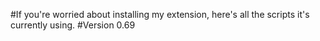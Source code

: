 #If you're worried about installing my extension, here's all the scripts it's currently using.
#Version 0.69
